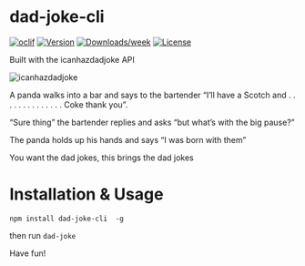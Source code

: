 dad-joke-cli
========

[![oclif](https://img.shields.io/badge/cli-oclif-brightgreen.svg)](https://oclif.io)
[![Version](https://img.shields.io/npm/v/dad-joke.svg)](https://www.npmjs.com/package/dad-joke-cli)
[![Downloads/week](https://img.shields.io/npm/dw/dad-joke.svg)](https://www.npmjs.com/package/dad-joke-cli)
[![License](https://img.shields.io/npm/l/dad-joke.svg)](https://github.com/taylorosbourne/dad-joke/blob/master/package.json)

Built with the icanhazdadjoke API

![icanhazdadjoke](https://i.imgur.com/f8JzDel.png "icanhazdadjoke")

A panda walks into a bar and says to the bartender “I’ll have a Scotch and . . . . . . . . . . . . . . Coke thank you”.

“Sure thing” the bartender replies and asks “but what’s with the big pause?”

The panda holds up his hands and says “I was born with them”

You want the dad jokes, this brings the dad jokes

<!-- toc -->
# Installation & Usage

`npm install dad-joke-cli  -g`

then run `dad-joke`

Have fun!
